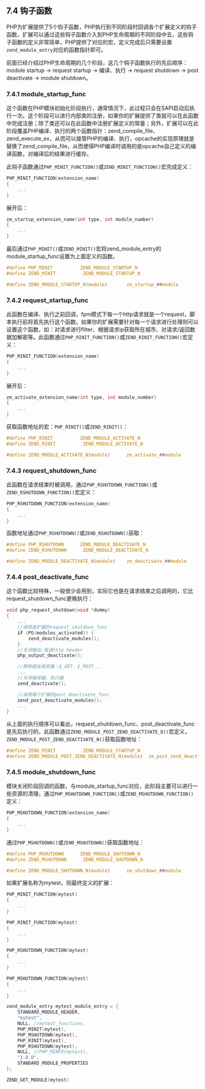## 7.4 钩子函数
PHP为扩展提供了5个钩子函数，PHP执行到不同阶段时回调各个扩展定义的钩子函数，扩展可以通过这些钩子函数介入到PHP生命周期的不同阶段中去，这些钩子函数的定义非常简单，PHP提供了对应的宏，定义完成后只需要设置`zend_module_entry`对应的函数指针即可。

前面已经介绍过PHP生命周期的几个阶段，这几个钩子函数执行的先后顺序：module startup -> request startup -> 编译、执行 -> request shutdown -> post deactivate -> module shutdown。

### 7.4.1 module_startup_func
这个函数在PHP模块初始化阶段执行，通常情况下，此过程只会在SAPI启动后执行一次。这个阶段可以进行内部类的注册，如果你的扩展提供了类就可以在此函数中完成注册；除了类还可以在此函数中注册扩展定义的常量；另外，扩展可以在此阶段覆盖PHP编译、执行的两个函数指针：zend_compile_file、zend_execute_ex，从而可以接管PHP的编译、执行，opcache的实现原理就是替换了zend_compile_file，从而使得PHP编译时调用的是opcache自己定义的编译函数，对编译后的结果进行缓存。

此钩子函数通过`PHP_MINIT_FUNCTION()`或`ZEND_MINIT_FUNCTION()`宏完成定义：
```c
PHP_MINIT_FUNCTION(extension_name)
{
	...
}
```
展开后：
```c
zm_startup_extension_name(int type, int module_number)
{
	...
}
```
最后通过`PHP_MINIT()`或`ZEND_MINIT()`宏将zend_module_entry的module_startup_func设置为上面定义的函数。
```c
#define PHP_MINIT          ZEND_MODULE_STARTUP_N
#define ZEND_MINIT          ZEND_MODULE_STARTUP_N

#define ZEND_MODULE_STARTUP_N(module)       zm_startup_##module
```
### 7.4.2 request_startup_func
此函数在编译、执行之前回调，fpm模式下每一个http请求就是一个request，脚本执行前将首先执行这个函数。如果你的扩展需要针对每一个请求进行处理则可以设置这个函数，如：对请求进行filter、根据请求ip获取所在城市、对请求/返回数据加解密等。此函数通过`PHP_RINIT_FUNCTION()`或`ZEND_RINIT_FUNCTION()`宏定义：
```c
PHP_RINIT_FUNCTION(extension_name)
{
	...
}
```
展开后：
```c
zm_activate_extension_name(int type, int module_number)
{
	...
}
```
获取函数地址的宏：`PHP_RINIT()`或`ZEND_RINIT()`：
```c
#define PHP_RINIT          ZEND_MODULE_ACTIVATE_N
#define ZEND_RINIT          ZEND_MODULE_ACTIVATE_N

#define ZEND_MODULE_ACTIVATE_N(module)      zm_activate_##module
```
### 7.4.3 request_shutdown_func
此函数在请求结束时被调用，通过`PHP_RSHUTDOWN_FUNCTION()`或`ZEND_RSHUTDOWN_FUNCTION()`宏定义：
```c
PHP_RSHUTDOWN_FUNCTION(extension_name)
{
	...
}
```
函数地址通过`PHP_RSHUTDOWN()`或`ZEND_RSHUTDOWN()`获取：
```c
#define PHP_RSHUTDOWN      ZEND_MODULE_DEACTIVATE_N
#define ZEND_RSHUTDOWN      ZEND_MODULE_DEACTIVATE_N

#define ZEND_MODULE_DEACTIVATE_N(module)    zm_deactivate_##module
```
### 7.4.4 post_deactivate_func
这个函数比较特殊，一般很少会用到，实际它也是在请求结束之后调用的，它比request_shutdown_func更晚执行：
```c
void php_request_shutdown(void *dummy)
{
	...
	//调用各扩展的request_shutdown_func
	if (PG(modules_activated)) {
		zend_deactivate_modules();
	}
	//关闭输出:发送http header
	php_output_deactivate();

	//释放超全局变量：$_GET、$_POST...
	...
	//关闭编译器、执行器
	zend_deactivate();

	//调用每个扩展的post_deactivate_func
	zend_post_deactivate_modules();
	...
}
```
从上面的执行顺序可以看出，request_shutdown_func、post_deactivate_func是先后执行的，此函数通过`ZEND_MODULE_POST_ZEND_DEACTIVATE_D()`宏定义，`ZEND_MODULE_POST_ZEND_DEACTIVATE_N()`获取函数地址：
```c
#define ZEND_MINIT          ZEND_MODULE_STARTUP_N
#define ZEND_MODULE_POST_ZEND_DEACTIVATE_N(module)  zm_post_zend_deactivate_##module
```
### 7.4.5 module_shutdown_func
模块关闭阶段回调的函数，与module_startup_func对应，此阶段主要可以进行一些资源的清理，通过`PHP_MSHUTDOWN_FUNCTION()`或`ZEND_MSHUTDOWN_FUNCTION()`定义：
```c
PHP_MSHUTDOWN_FUNCTION(extension_name)
{
	...
}
```
通过`PHP_MSHUTDOWN()`或`ZEND_MSHUTDOWN()`获取函数地址：
```c
#define PHP_MSHUTDOWN      ZEND_MODULE_SHUTDOWN_N
#define ZEND_MSHUTDOWN      ZEND_MODULE_SHUTDOWN_N

#define ZEND_MODULE_SHUTDOWN_N(module)      zm_shutdown_##module
```

如果扩展名称为mytest，则最终定义的扩展：
```c
PHP_MINIT_FUNCTION(mytest)
{
	...
}

PHP_RINIT_FUNCTION(mytest)
{
	...
}

PHP_RSHUTDOWN_FUNCTION(mytest)
{
	...
}

PHP_MSHUTDOWN_FUNCTION(mytest)
{
	...
}

zend_module_entry mytest_module_entry = {
    STANDARD_MODULE_HEADER,
    "mytest",
    NULL, //mytest_functions,
    PHP_MINIT(mytest),
    PHP_MSHUTDOWN(mytest),
    PHP_RINIT(mytest),
    PHP_RSHUTDOWN(mytest),
    NULL, //PHP_MINFO(mytest),
    "1.0.0",
    STANDARD_MODULE_PROPERTIES
};

ZEND_GET_MODULE(mytest)
```
